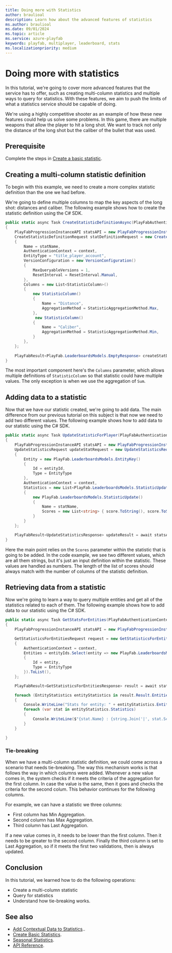 ```yaml
---
title: Doing more with Statistics
author: braulioal
description: Learn how about the advanced features of statistics
ms.author: braulioal
ms.date: 09/01/2024
ms.topic: article
ms.service: azure-playfab
keywords: playfab, multiplayer, leaderboard, stats
ms.localizationpriority: medium
---
```


# Doing more with statistics

In this tutorial, we're going to cover more advanced features that the service has to offer, such as creating multi-column
statistics and multiple ways to query for statistics. With these features, we aim to push
the limits of what a statistics service should be capable of doing.

We're using a highly competitive shooter as an example of how these new features could help us solve
some problems. In this game, there are multiple weapons that allow the player to hit a long shot. We want to track not
only the distance of the long shot but the caliber of the bullet that was used.

## Prerequisite

Complete the steps in [Create a basic statistic](create-basic-statistics.md).

## Creating a multi-column statistic definition

To begin with this example, we need to create a more complex statistic definition than the one we had before.

We're going to define multiple columns to map the key aspects of the long shot: distances and caliber.
The following example shows how to create the statistic definition using the C# SDK.

``` C#
public static async Task CreateStatisticDefinitionAsync(PlayFabAuthenticationContext context, string statName)
{
    PlayFabProgressionInstanceAPI statsAPI = new PlayFabProgressionInstanceAPI(context);
    CreateStatisticDefinitionRequest statDefinitionRequest = new CreateStatisticDefinitionRequest()
    {
        Name = statName,
        AuthenticationContext = context,
        EntityType = "title_player_account",
        VersionConfiguration = new VersionConfiguration()
        {
            MaxQueryableVersions = 1,
            ResetInterval = ResetInterval.Manual,
        },
        Columns = new List<StatisticColumn>()
        {
            new StatisticColumn()
            {
                Name = "Distance",
                AggregationMethod = StatisticAggregationMethod.Max,
            },
             new StatisticColumn()
            {
                Name = "Caliber",
                AggregationMethod = StatisticAggregationMethod.Min,
            }
        },
    };
    
    PlayFabResult<PlayFab.LeaderboardsModels.EmptyResponse> createStatDefResult = await statsAPI.CreateStatisticDefinitionAsync(statDefinitionRequest);
}
```

The most important component here's the `Columns` parameter, which allows multiple definitions of `StatisticColumn` so 
that statistic could have multiple values. The only exception is when we use the aggregation of `Sum`.

## Adding data to a statistic

Now that we have our statistic created, we're going to add data. The main difference from our previous tutorial on this subject is 
that now we need to add two different values. The following example shows how to add data to our statistic 
using the C# SDK.

``` C#
public static async Task UpdateStatisticForPlayer(PlayFabAuthenticationContext context, string statName, string entityId, int score)
{
    PlayFabProgressionInstanceAPI statsAPI = new PlayFabProgressionInstanceAPI(context);
    UpdateStatisticsRequest updateStatRequest = new UpdateStatisticsRequest()
    {
        Entity = new PlayFab.LeaderboardsModels.EntityKey()
        {
            Id = entityId,
            Type = EntityType
        },
        AuthenticationContext = context,
        Statistics = new List<PlayFab.LeaderboardsModels.StatisticUpdate>() 
        {
            new PlayFab.LeaderboardsModels.StatisticUpdate() 
            {
                Name = statName,
                Scores = new List<string> { score.ToString(), score.ToString()},
            }
        }
    };

    PlayFabResult<UpdateStatisticsResponse> updateResult = await statsAPI.UpdateStatisticsAsync(updateStatRequest);
}
```

Here the main point relies on the `Scores` parameter within the statistic that is going to be added. In the code example, 
we see two different values, which are all them strings, but it's just an input definition within the statistic. These values
are handled as numbers. The length of the list of scores should always match with the number of columns of the statistic
definition.

## Retrieving data from a statistic

Now we're going to learn a way to query multiple entities and get all of the statistics related to each of them.
The following example shows how to add data to our statistic 
using the C# SDK.

``` C#
public static async Task GetStatsForEntities(PlayFabAuthenticationContext context, string[] entityIds)
{
    PlayFabProgressionInstanceAPI statsAPI = new PlayFabProgressionInstanceAPI(context);

    GetStatisticsForEntitiesRequest request = new GetStatisticsForEntitiesRequest()
    {
        AuthenticationContext = context,
        Entities = entityIds.Select(entity => new PlayFab.LeaderboardsModels.EntityKey()
        {
            Id = entity,
            Type = EntityType
        }).ToList(),
    };

    PlayFabResult<GetStatisticsForEntitiesResponse> result = await statsAPI.GetStatisticsForEntitiesAsync(request);

    foreach (EntityStatistics entityStatistics in result.Result.EntitiesStatistics)
    {
        Console.WriteLine("Stats for entity: " + entityStatistics.EntityKey.ToString());
        foreach (var stat in entityStatistics.Statistics)
        {
            Console.WriteLine($"{stat.Name} : {string.Join('|', stat.Scores)}");
        }
    }

}
```

### Tie-breaking

When we have a multi-column statistic definition, we could come across a scenario that needs tie-breaking. The way
this mechanism works is that follows the way in which columns were added. Whenever a new value comes in, the system checks
if it meets the criteria of the aggregation for the first column. In case the value is the same, then it goes and checks
the criteria for the second colum. This behavior continues for the following columns.

For example, we can have a statistic we three columns: 
   - First column has Min Aggregation.
   - Second column has Max Aggregation.
   - Third column has Last Aggregation.

If a new value comes in, it needs to be lower than the first column. Then it needs to be greater to the second column.
Finally the third column is set to Last Aggregation, so if it meets the first two validations, then is always updated.

## Conclusion 

In this tutorial, we learned how to do the following operations: 
* Create a multi-column statistic
* Query for statistics
* Understand how tie-breaking works.

## See also

- [Add Contextual Data to Statistics](metadata-statistics.md)..
- [Create Basic Statistics](create-basic-statistics.md).
- [Seasonal Statistics](seasonal-statistics.md).
- [API Reference](api-reference.md).
